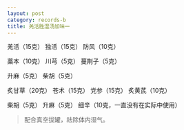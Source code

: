 ```yaml
---
layout: post
category: records-b
title: 羌活胜湿汤加味一
---
```


羌活（15克） 独活（15克） 防风（10克）

藁本（10克） 川芎（5克）  蔓荆子（5克）

升麻（5克） 柴胡（5克）

炙甘草（20克） 苍术（15克） 党参（15克） 炙黄芪（10克）

柴胡（5克） 升麻（5克） 细辛（10克，一直没有在实际中使用） 

> 配合真空拔罐，祛除体内湿气。

